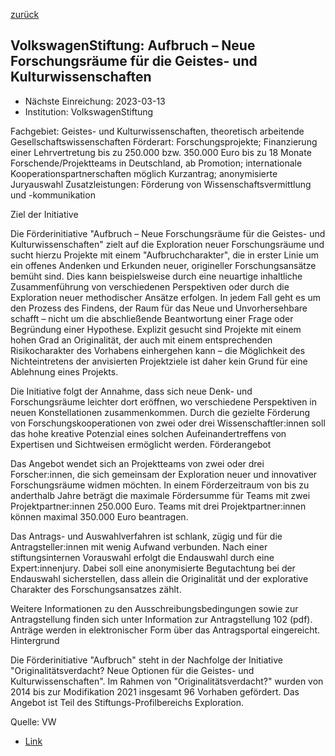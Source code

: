 [zurück](/funding/)

## VolkswagenStiftung: Aufbruch – Neue Forschungsräume für die Geistes- und Kulturwissenschaften

* Nächste Einreichung: 2023-03-13
* Institution: VolkswagenStiftung

Fachgebiet: Geistes- und Kulturwissenschaften, theoretisch arbeitende Gesellschaftswissenschaften
Förderart: Forschungsprojekte; Finanzierung einer Lehrvertretung
bis zu 250.000 bzw. 350.000 Euro
bis zu 18 Monate
Forschende/Projektteams in Deutschland, ab Promotion; internationale Kooperationspartnerschaften möglich
Kurzantrag; anonymisierte Juryauswahl
Zusatzleistungen: Förderung von Wissenschaftsvermittlung und -kommunikation

Ziel der Initiative

Die Förderinitiative "Aufbruch – Neue Forschungsräume für die Geistes- und Kulturwissenschaften" zielt auf die Exploration neuer Forschungsräume und sucht hierzu Projekte mit einem "Aufbruchcharakter", die in erster Linie um ein offenes Andenken und Erkunden neuer, origineller Forschungsansätze bemüht sind. Dies kann beispielsweise durch eine neuartige inhaltliche Zusammenführung von verschiedenen Perspektiven oder durch die Exploration neuer methodischer Ansätze erfolgen. In jedem Fall geht es um den Prozess des Findens, der Raum für das Neue und Unvorhersehbare schafft – nicht um die abschließende Beantwortung einer Frage oder Begründung einer Hypothese. Explizit gesucht sind Projekte mit einem hohen Grad an Originalität, der auch mit einem entsprechenden Risikocharakter des Vorhabens einhergehen kann – die Möglichkeit des Nichteintretens der anvisierten Projektziele ist daher kein Grund für eine Ablehnung eines Projekts.

Die Initiative folgt der Annahme, dass sich neue Denk- und Forschungsräume leichter dort eröffnen, wo verschiedene Perspektiven in neuen Konstellationen zusammenkommen. Durch die gezielte Förderung von Forschungskooperationen von zwei oder drei Wissenschaftler:innen soll das hohe kreative Potenzial eines solchen Aufeinandertreffens von Expertisen und Sichtweisen ermöglicht werden. 
Förderangebot

Das Angebot wendet sich an Projektteams von zwei oder drei Forscher:innen, die sich gemeinsam der Exploration neuer und innovativer Forschungsräume widmen möchten. In einem Förderzeitraum von bis zu anderthalb Jahre beträgt die maximale Fördersumme für Teams mit zwei Projektpartner:innen 250.000 Euro. Teams mit drei Projektpartner:innen können maximal 350.000 Euro beantragen.

Das Antrags- und Auswahlverfahren ist schlank, zügig und für die Antragsteller:innen mit wenig Aufwand verbunden. Nach einer stiftungsinternen Vorauswahl erfolgt die Endauswahl durch eine Expert:innenjury. Dabei soll eine anonymisierte Begutachtung bei der Endauswahl sicherstellen, dass allein die Originalität und der explorative Charakter des Forschungsansatzes zählt. 

Weitere Informationen zu den Ausschreibungsbedingungen sowie zur Antragstellung finden sich unter Information zur Antragstellung 102 (pdf). Anträge werden in elektronischer Form über das Antragsportal eingereicht.
Hintergrund

Die Förderinitiative "Aufbruch" steht in der Nachfolge der Initiative "Originalitätsverdacht? Neue Optionen für die Geistes- und Kulturwissenschaften". Im Rahmen von "Originalitätsverdacht?" wurden von 2014 bis zur Modifikation 2021 insgesamt 96 Vorhaben gefördert. Das Angebot ist Teil des Stiftungs-Profilbereichs Exploration.

Quelle: VW

* [Link](https://www.volkswagenstiftung.de/de/foerderung/foerderangebot/aufbruch-neue-forschungsraeume-fuer-geistes-Kulturwissenschaften)